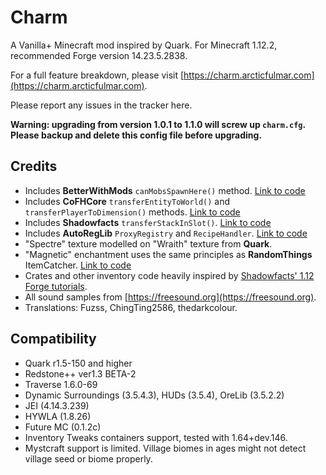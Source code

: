# Charm

A Vanilla+ Minecraft mod inspired by Quark.  For Minecraft 1.12.2, recommended Forge version 14.23.5.2838.

For a full feature breakdown, please visit [https://charm.arcticfulmar.com](https://charm.arcticfulmar.com).

Please report any issues in the tracker here.

**Warning: upgrading from version 1.0.1 to 1.1.0 will screw up `charm.cfg`. Please backup and delete this config file before upgrading.**

## Credits

* Includes **BetterWithMods** `canMobsSpawnHere()` method.  [Link to code](https://github.com/DaedalusGame/BetterWithMods/blob/bf630aa1fade156ce8fae0d769ad745a4161b0ba/src/main/java/betterwithmods/event/PotionEventHandler.java)
* Includes **CoFHCore** `transferEntityToWorld()` and `transferPlayerToDimension()` methods.  [Link to code](https://github.com/CoFH/CoFHCore/blob/1.12/src/main/java/cofh/core/util/helpers/EntityHelper.java)
* Includes **Shadowfacts** `transferStackInSlot()`.  [Link to code](https://github.com/shadowfacts/ShadowMC/blob/1.11/src/main/java/net/shadowfacts/shadowmc/inventory/ContainerBase.java)
* Includes **AutoRegLib** `ProxyRegistry` and `RecipeHandler`.  [Link to code](https://github.com/Vazkii/AutoRegLib/blob/master/src/main/java/vazkii/arl/util/ProxyRegistry.java)
* "Spectre" texture modelled on "Wraith" texture from **Quark**.
* "Magnetic" enchantment uses the same principles as **RandomThings** ItemCatcher.  [Link to code](https://github.com/lumien231/Random-Things/blob/master/src/main/java/lumien/randomthings/handler/ItemCatcher.java)
* Crates and other inventory code heavily inspired by [Shadowfacts' 1.12 Forge tutorials](https://shadowfacts.net/tutorials/forge-modding-112/).
* All sound samples from [https://freesound.org](https://freesound.org).
* Translations: Fuzss, ChingTing2586, thedarkcolour.

## Compatibility

* Quark r1.5-150 and higher
* Redstone++ ver1.3 BETA-2
* Traverse 1.6.0-69
* Dynamic Surroundings (3.5.4.3), HUDs (3.5.4), OreLib (3.5.2.2)
* JEI (4.14.3.239)
* HYWLA (1.8.26)
* Future MC (0.1.2c)
* Inventory Tweaks containers support, tested with 1.64+dev.146.
* Mystcraft support is limited. Village biomes in ages might not detect village seed or biome properly.
